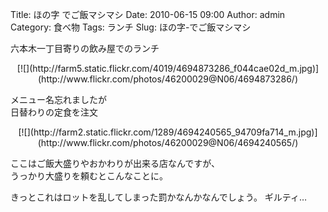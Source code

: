 Title: ほの字 でご飯マシマシ
Date: 2010-06-15 09:00
Author: admin
Category: 食べ物
Tags: ランチ
Slug: ほの字-でご飯マシマシ

六本木一丁目寄りの飲み屋でのランチ

<p>
<center>
[![](http://farm5.static.flickr.com/4019/4694873286_f044cae02d_m.jpg)](http://www.flickr.com/photos/46200029@N06/4694873286/)

</center>
  
メニュー名忘れましたが  
日替わりの定食を注文

</p>
<p>
<center>
[![](http://farm2.static.flickr.com/1289/4694240565_94709fa714_m.jpg)](http://www.flickr.com/photos/46200029@N06/4694240565/)

</center>
  
ここはご飯大盛りやおかわりが出来る店なんですが、  
うっかり大盛りを頼むとこんなことに。

</p>
きっとこれはロットを乱してしまった罰かなんかなんでしょう。  
ギルティ…
